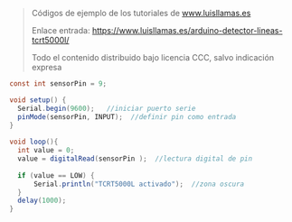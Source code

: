 > Códigos de ejemplo de los tutoriales de www.luisllamas.es
>
> Enlace entrada: https://www.luisllamas.es/arduino-detector-lineas-tcrt5000l/
>
> Todo el contenido distribuido bajo licencia CCC, salvo indicación expresa

```csharp
const int sensorPin = 9;

void setup() {
  Serial.begin(9600);   //iniciar puerto serie
  pinMode(sensorPin, INPUT);  //definir pin como entrada
}
 
void loop(){
  int value = 0;
  value = digitalRead(sensorPin );  //lectura digital de pin
 
  if (value == LOW) {
      Serial.println("TCRT5000L activado");  //zona oscura
  }
  delay(1000);
}
```